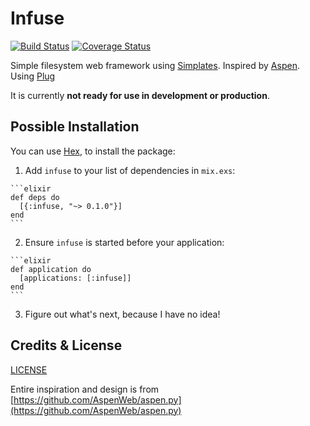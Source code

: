 # Infuse

[![Build Status](https://travis-ci.org/LawfulGood/infuse.svg?branch=master)](https://travis-ci.org/LawfulGood/infuse) [![Coverage Status](https://coveralls.io/repos/github/LawfulGood/infuse/badge.svg?branch=master)](https://coveralls.io/github/LawfulGood/infuse?branch=master)

Simple filesystem web framework using [Simplates](https://github.com/LawfulGood/infuse/wiki/Simplates). Inspired by [Aspen](https://github.com/AspenWeb/aspen.py). Using [Plug](https://github.com/elixir-lang/plug)

It is currently **not ready for use in development or production**.


## Possible Installation

You can use [Hex](https://hex.pm/packages/infuse), to install the package:

  1. Add `infuse` to your list of dependencies in `mix.exs`:

    ```elixir
    def deps do
      [{:infuse, "~> 0.1.0"}]
    end
    ```

  2. Ensure `infuse` is started before your application:

    ```elixir
    def application do
      [applications: [:infuse]]
    end
    ```

  3. Figure out what's next, because I have no idea!

## Credits & License
[LICENSE](LICENSE.md)

Entire inspiration and design is from [https://github.com/AspenWeb/aspen.py](https://github.com/AspenWeb/aspen.py) 
